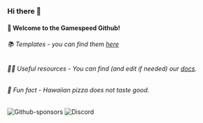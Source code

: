 ### Hi there 👋
#### 

#### 🙋 Welcome to the Gamespeed Github!
###### 📚 Templates - you can find them [here](https://github.com/gamesrv/workspace)
###### 🧑‍💻 Useful resources - You can find *(and edit if needed)* our [docs](https://github.com/gamesrv/documentation).
###### 🍕 Fun fact - Hawaiian pizza does not taste good.

![Github-sponsors](https://img.shields.io/badge/sponsor-🥺-30363D?style=flat&logo=GitHub-Sponsors&logoColor=#EA4AAA) ![Discord](https://img.shields.io/badge/Gamespeed-%237289DA.svg?style=flat&logo=discord&logoColor=white)

